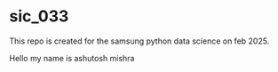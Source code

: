 # sic_033
This repo is created for the samsung python data science on feb 2025.

Hello my name is ashutosh mishra